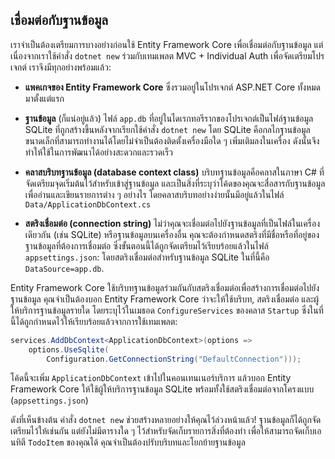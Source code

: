 ## เชื่อมต่อกับฐานข้อมูล

เราจำเป็นต้องเตรียมการบางอย่างก่อนใช้ Entity Framework Core เพื่อเชื่อมต่อกับฐานข้อมูล แต่เนื่องจากเราใช้คำสั่ง `dotnet new` ร่วมกับเทมเพลต MVC + Individual Auth เพื่อจัดเตรียมโปรเจกต์ เราจึงมีทุกอย่างพร้อมแล้ว:

* **แพคเกจของ Entity Framework Core** ซึ่งรวมอยู่ในโปรเจกต์ ASP.NET Core ทั้งหมดมาตั้งแต่แรก

* **ฐานข้อมูล** (ก็แน่อยู่แล้ว) ไฟล์ `app.db` ที่อยู่ในไดเรกทอรีรากของโปรเจกต์เป็นไฟล์ฐานข้อมูล SQLite ที่ถูกสร้างขึ้นหลังจากเรียกใช้คำสั่ง `dotnet new` โดย SQLite คือกลไกฐานข้อมูลขนาดเล็กที่สามารถทำงานได้โดยไม่จำเป็นต้องติดตั้งเครื่องมือใด ๆ เพิ่มเติมลงในเครื่อง ดังนั้นจึงทำให้ใช้ในการพัฒนาได้อย่างสะดวกและรวดเร็ว

* **คลาสบริบทฐานข้อมูล (database context class)** บริบทฐานข้อมูลคือคลาสในภาษา C# ที่จัดเตรียมจุดเริ่มต้นไว้สำหรับเข้าสู่ฐานข้อมูล และเป็นสิ่งที่ระบุว่าโค้ดของคุณจะสื่อสารกับฐานข้อมูลเพื่ออ่านและเขียนรายการต่าง ๆ อย่างไร โดยคลาสบริบทอย่างง่ายนั้นมีอยู่แล้วในไฟล์ `Data/ApplicationDbContext.cs`

* **สตริงเชื่อมต่อ (connection string)** ไม่ว่าคุณจะเชื่อมต่อไปยังฐานข้อมูลที่เป็นไฟล์ในเครื่องเดียวกัน (เช่น SQLite) หรือฐานข้อมูลบนเครื่องอื่น คุณจะต้องกำหนดสตริงที่มีชื่อหรือที่อยู่ของฐานข้อมูลที่ต้องการเชื่อมต่อ ซึ่งขั้นตอนนี้ได้ถูกจัดเตรียมไว้เรียบร้อยแล้วในไฟล์ `appsettings.json`: โดยสตริงเชื่อมต่อสำหรับฐานข้อมูล SQLite ในที่นี้คือ `DataSource=app.db`.

Entity Framework Core ใช้บริบทฐานข้อมูลร่วมกันกับสตริงเชื่อมต่อเพื่อสร้างการเชื่อมต่อไปยังฐานข้อมูล คุณจำเป็นต้องบอก Entity Framework Core ว่าจะให้ใช้บริบท, สตริงเชื่อมต่อ และผู้ให้บริการฐานข้อมูลรายใด โดยระบุไว้ในเมธอด `ConfigureServices` ของคลาส `Startup` ซึ่งในที่นี้ได้ถูกกำหนดไว้ให้เรียบร้อยแล้วจากการใช้เทมเพลต:

```csharp
services.AddDbContext<ApplicationDbContext>(options =>
    options.UseSqlite(
        Configuration.GetConnectionString("DefaultConnection")));
```

โค้ดนี้จะเพิ่ม `ApplicationDbContext` เข้าไปในคอนเทนเนอร์บริการ แล้วบอก Entity Framework Core ให้ใช้ผู้ให้บริการฐานข้อมูล SQLite พร้อมทั้งใช้สตริงเชื่อมต่อจากโครงแบบ (`appsettings.json`)

ดังที่เห็นข้างต้น คำสั่ง `dotnet new` ช่วยสร้างหลายอย่างให้คุณไว้ล่วงหน้าแล้ว! ฐานข้อมูลก็ได้ถูกจัดเตรียมไว้ให้เช่นกัน แต่ยังไม่มีตารางใด ๆ ไว้สำหรับจัดเก็บรายการสิ่งที่ต้องทำ เพื่อให้สามารถจัดเก็บเอนทิตี `TodoItem` ของคุณได้ คุณจำเป็นต้องปรับบริบทและโยกย้ายฐานข้อมูล
